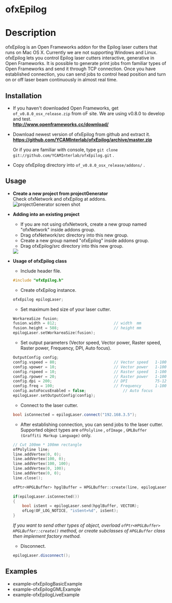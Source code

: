 ofxEpilog
=========

# Description
ofxEpilog is an Open Frameworks addon for the Epilog laser cutters that runs on Mac OS X. Currently we are not supporting Windows and Linux.
ofxEpilog lets you control Epilog laser cutters interactive, generative in Open Frameworks. It is possible to generate print jobs from familiar types of Open Frameworks and send it through TCP connection. Once you have established connection, you can send jobs to control head position and turn on or off laser beam continuously in almost real time.


Installation
---
* If you haven't downloaded Open Frameworks, get `of_v0.8.0_osx_release.zip` from oF site.
  We are using v0.8.0 to develop and test.  
  **<http://www.openframeworks.cc/download/>**

* Download newest version of ofxEpilog from github and extract it.  
  **<https://github.com/YCAMInterlab/ofxEpilog/archive/master.zip>**
  
  Or if you are familiar with console, type `git clone git://github.com/YCAMInterlab/ofxEpilog.git` .  

* Copy ofxEpilog directory into `of_v0.8.0_osx_release/addons/` .
  

Usage
---
* __Create a new project from projectGenerator__  
    Check ofxNetwork and ofxEpilog at addons. 
    ![projectGenerator screen shot](https://raw.github.com/YCAMInterlab/ofxEpilog/master/images/ofxEpilogAddonUsage1.png)

* __Adding into an existing project__
    * If you are not using ofxNetwork, create a new group named "ofxNetwork" inside addons group.
    * Drag ofxNetwork/src directory into this new group.
    * Create a new group named "ofxEpilog" inside addons group.
    * Drag ofxEpilog/src directory into this new group.  
    <img src="https://raw.github.com/YCAMInterlab/ofxEpilog/master/images/ofxEpilogAddonUsage3.png"/>


* __Usage of ofxEpilog class__  

    * Include header file.
    ```cpp
    #include "ofxEpilog.h"
    ```  

    * Create ofxEpilog instance.
    ```cpp
    ofxEpilog epilogLaser;
    ```  

    * Set maximum bed size of your laser cutter. 
    ```cpp
    WorkareaSize fusion;
    fusion.width = 812;				    		// width  mm
    fusion.height = 508;			    		// height mm
    epilogLaser.setWorkareaSize(fusion);
    ```  

    * Set output parameters (Vector speed, Vector power, Raster speed, Raster power, Frequency, DPI, Auto focus).
    ```cpp
    OutputConfig config;
    config.vspeed = 80;				    		// Vector speed   1-100%
    config.vpower = 10;				    		// Vector power   1-100%
    config.rspeed = 10;				    		// Raster speed   1-100%
    config.rpower = 20;				    		// Raster power   1-100%
    config.dpi = 200;				        	// DPI            75-1200
    config.freq = 100;				        	// Frequency      1-100%
    config.autoFocusEnabled = false;				// Auto focus
    epilogLaser.setOutputConfig(config);
    ```  

    * Connect to the laser cutter.
    ```cpp
    bool isConnected = epilogLaser.connect("192.168.3.5");
    ```  

    * After establishing connection, you can send jobs to the laser cutter. Supported object types are `ofPolyline` , `ofImage` , `GMLBuffer (Graffiti Markup Language)` only.
    ```cpp
    // Cut 100mm * 100mm rectangle
    ofPolyline line;
    line.addVertex(0, 0);
    line.addVertex(100, 0);
    line.addVertex(100, 100);
    line.addVertex(0, 100);
    line.addVertex(0, 0);
    line.close();
    
    ofPtr<HPGLBuffer> hpglBuffer = HPGLBuffer::create(line, epilogLaser.getOutputConfig());
    
    if(epilogLaser.isConnected())
    {
    	bool isSent = epilogLaser.send(hpglBuffer, VECTOR);
    	ofLog(OF_LOG_NOTICE, "isSent=%d", isSent);
    }
    ```  

    _If you want to send other types of object, overload `ofPtr<HPGLBuffer> HPGLBuffer::create()` method, or create subclasses of `HPGLBuffer` class then implement factory method._  

    * Disconnect.    
    ```cpp
    epilogLaser.disconnect();
    ```  

Examples
---
* example-ofxEpilogBasicExample
* example-ofxEpilogGMLExample
* example-ofxEpilogLiveExample

